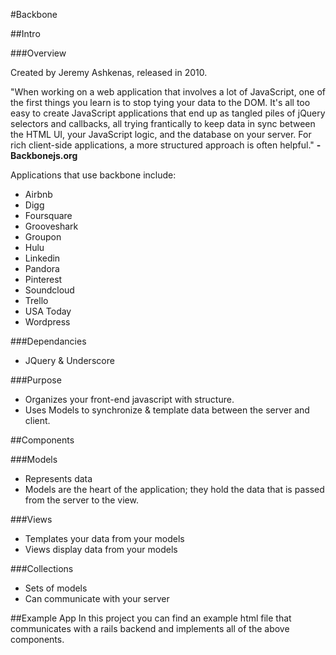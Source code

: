 #Backbone

##Intro

###Overview

Created by Jeremy Ashkenas, released in 2010.

"When working on a web application that involves a lot of JavaScript, one of the first things you learn is to stop tying your data to the DOM. It's all too easy to create JavaScript applications that end up as tangled piles of jQuery selectors and callbacks, all trying frantically to keep data in sync between the HTML UI, your JavaScript logic, and the database on your server. For rich client-side applications, a more structured approach is often helpful." **-Backbonejs.org**

Applications that use backbone include:

* Airbnb
* Digg
* Foursquare
* Grooveshark
* Groupon
* Hulu
* Linkedin
* Pandora
* Pinterest
* Soundcloud
* Trello
* USA Today
* Wordpress

###Dependancies

* JQuery & Underscore


###Purpose

* Organizes your front-end javascript with structure.
* Uses Models to synchronize & template data between the server and client.

##Components

###Models

* Represents data
* Models are the heart of the application; they hold the data that is passed from the server to the view.

###Views

* Templates your data from your models
* Views display data from your models

###Collections

* Sets of models
* Can communicate with your server


##Example App
In this project you can find an example html file that communicates with a rails backend and implements all of the above components.
